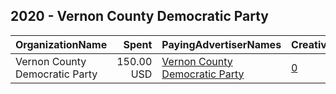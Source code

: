 ## 2020 - Vernon County Democratic Party 
|OrganizationName|Spent|PayingAdvertiserNames|CreativeUrls|Impressions|Genders|AgeBrackets|CountryCodes|BillingAddresses|CandidateBallotInformation|
|:---|---:|:---|:---|---:|:---|:---|:---|:---|:---|
|Vernon County Democratic Party|150.00 USD|[Vernon County Democratic Party](2020/Vernon_County_Democratic_Party.md)|[0](https://www.snap.com/political-ads/asset/a1a0e46580552bb2a9a37dbe316906f1057ff949dd834afbac7c70ffe7858ee5?mediaType=jpeg)|45,037|||united states|US|Leaders We Can Trust|
